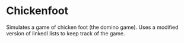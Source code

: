 # Chickenfoot
Simulates a game of chicken foot (the domino game). Uses a modified version of linkedl lists to keep track of the game.
